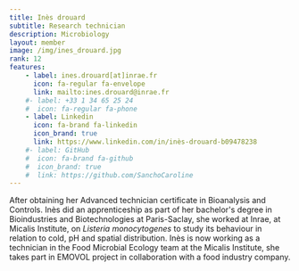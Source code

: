 ```yaml
---
title: Inès drouard
subtitle: Research technician
description: Microbiology
layout: member
image: /img/ines_drouard.jpg
rank: 12
features:
    - label: ines.drouard[at]inrae.fr
      icon: fa-regular fa-envelope
      link: mailto:ines.drouard@inrae.fr
    #- label: +33 1 34 65 25 24
    #  icon: fa-regular fa-phone
    - label: Linkedin
      icon: fa-brand fa-linkedin
      icon_brand: true
      link: https://www.linkedin.com/in/inès-drouard-b09478238
    #- label: GitHub
    #  icon: fa-brand fa-github
    #  icon_brand: true
    #  link: https://github.com/SanchoCaroline
---
```




After obtaining her Advanced technician certificate in Bioanalysis and Controls. Inès did an apprenticeship as part of her bachelor's degree in Bioindustries and Biotechnologies at Paris-Saclay, she worked at Inrae, at Micalis Institute, on *Listeria monocytogenes* to study its behaviour in relation to cold, pH and spatial distribution.
Inès is now working as a technician in the Food Microbial Ecology team at the Micalis Institute, she takes part in EMOVOL project in collaboration with a food industry company.

